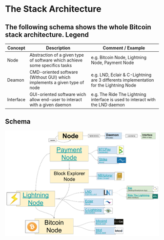 The Stack Architecture
==
The following schema shows the whole Bitcoin stack architecture.
Legend
--

<table>
    <thead>
        <tr>
            <th>Concept</th>
            <th>Description</th>
            <th>Comment / Example</th>
        </tr>
    </thead>
    <tbody>
        <tr>
            <td>Node</td>
            <td>Abstraction of a given type of software which achieve some specifics tasks</td>
            <td>e.g. Bitcoin Node, Lightning Node, Payment Node</td>
        </tr>
        <tr>
            <td>Deamon</td>
            <td>CMD-oriented software (Without GUI) which implements a given type of node</td>
            <td>e.g. LND, Eclair & C-Lightning are 3 differents implementation for the Lightning Node</td>
        </tr>
        <tr>
            <td>Interface</td>
            <td>GUI-oriented software wich allow end-user to interact with a given daemon</td>
            <td>e.g. The Ride The Lightning interface is used to interact with the LND daemon</td>
        </tr>
    </tbody>
</table>

Schema
-
![TheStackArchitecture](https://github.com/babonet13/Images/blob/master/HostYourNode/What/ThaStackArchitecture.png)
